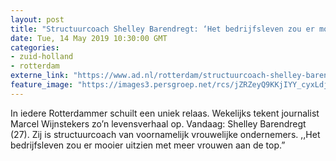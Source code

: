 ```yaml
---
layout: post
title: "Structuurcoach Shelley Barendregt: ‘Het bedrijfsleven zou er mooier uitzien met meer vrouwen aan de top’"
date: Tue, 14 May 2019 10:30:00 GMT
categories: 
- zuid-holland 
- rotterdam 
externe_link: "https://www.ad.nl/rotterdam/structuurcoach-shelley-barendregt-het-bedrijfsleven-zou-er-mooier-uitzien-met-meer-vrouwen-aan-de-top~a1e37edd/"
feature_image: "https://images3.persgroep.net/rcs/jZRZeyQ9KKjIYY_cyxLdjjJLoF8/diocontent/148218202/_fitwidth/400/?appId=21791a8992982cd8da851550a453bd7f&quality=0.7"
---
```


In iedere Rotterdammer schuilt een uniek relaas. Wekelijks tekent journalist Marcel Wijnstekers zo’n levensverhaal op. Vandaag: Shelley Barendregt (27). Zij is structuurcoach van voornamelijk vrouwelijke ondernemers. ,,Het bedrijfsleven zou er mooier uitzien met meer vrouwen aan de top.”
